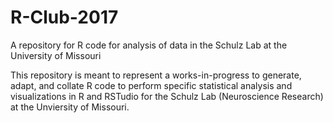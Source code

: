 # R-Club-2017
A repository for R code for analysis of data in the Schulz Lab at the University of Missouri

This repository is meant to represent a works-in-progress to generate, adapt, and collate R code to perform specific statistical analysis and visualizations in R and RSTudio for the Schulz Lab (Neuroscience Research) at the Unviersity of Missouri. 
